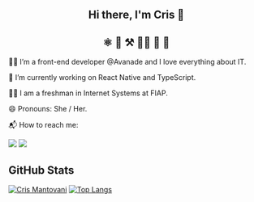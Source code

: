 <!--
**crismantovani/crismantovani** is a ✨ _special_ ✨ repository because its `README.md` (this file) appears on your GitHub profile.

Here are some ideas to get you started:

- 🔭 I’m currently working on ...
- 🌱 I’m currently learning ...
- 👯 I’m looking to collaborate on ...
- 🤔 I’m looking for help with ...
- 💬 Ask me about ...
- 📫 How to reach me: ...
- 😄 Pronouns: ...
- ⚡ Fun fact: ...
-->

<div align="center" id='topo'>
  <h2>Hi there, I'm Cris 👋</h2>

## ⚛️ 🌈 ⚒ 👩‍💻 🧩 🚀 
</div>

👩‍💻 I’m a front-end developer @Avanade and I love everything about IT. 

🔭 I’m currently working on React Native and TypeScript.

👩‍🎓 I am a freshman in Internet Systems at FIAP.

😄 Pronouns: She / Her.

📬 How to reach me: 
<br>

<a href="mailto:crismantovani87@gmail.com"><img src="https://img.shields.io/badge/Gmail-D14836?style=for-the-badge&logo=gmail&logoColor=white"></img></a> <a href="https://www.linkedin.com/in/crissmantovani/"><img src="https://github.com/crismantovani/hamburgueria-ipe/raw/main/app/src/images/readme/linkedin_badge.png"></img></a>

<h2>GitHub Stats</h2>

[![Cris Mantovani](https://github-readme-stats.vercel.app/api?username=crismantovani&show_icons=true&theme=prussian)](https://github.com/crismantovani)&nbsp;[![Top Langs](https://github-readme-stats.vercel.app/api/top-langs/?username=crismantovani&layout=compact)](https://github.com/crismantovani)
